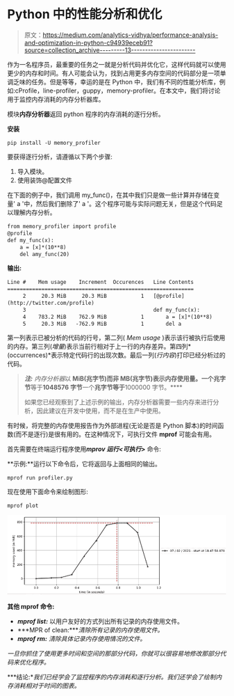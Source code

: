 # Python 中的性能分析和优化

> 原文：<https://medium.com/analytics-vidhya/performance-analysis-and-optimization-in-python-c94939eceb91?source=collection_archive---------13----------------------->

作为一名程序员，最重要的任务之一就是分析代码并优化它，这样代码就可以使用更少的内存和时间。有人可能会认为，找到占用更多内存空间的代码部分是一项单调乏味的任务。但是等等，幸运的是在 Python 中，我们有不同的性能分析库，例如:cProfile，line-profiler，guppy，memory-profiler。在本文中，我们将讨论用于监控内存消耗的内存分析器库。

模块**内存分析器**返回 python 程序的内存消耗的逐行分析。

**安装**

```
pip install -U memory_profiler
```

要获得逐行分析，请遵循以下两个步骤:

1.  导入模块。
2.  使用装饰@配置文件

在下面的例子中，我们调用 my_func()，在其中我们只是做一些计算并存储在变量' a '中，然后我们删除了' a '。这个程序可能与实际问题无关，但是这个代码足以理解内存分析。

```
from memory_profiler import profile
@profile
def my_func(x):
    a = [x]*(10**8)
    del amy_func(20)
```

**输出:**

```
Line #    Mem usage    Increment  Occurences   Line Contents
============================================================
     2     20.3 MiB     20.3 MiB           1   [@profile](http://twitter.com/profile)
     3                                         def my_func(x):
     4    783.2 MiB    762.9 MiB           1       a = [x]*(10**8)
     5     20.3 MiB   -762.9 MiB           1       del a
```

第一列表示已被分析的代码的行号，第二列( *Mem usage* )表示该行被执行后使用的内存。第三列(*增量*)表示当前行相对于上一行的内存差异。第四列*(occurrences)*表示特定代码行的出现次数。最后一列(*行内容*)打印已经分析过的代码。

> ***注:*** *内存分析器*以 **MiB(兆字节)而非 MB(兆字节)表示内存使用量。**一个**兆字节**等于**1048576 字节**一个**兆字节等于**1000000 字节。****
> 
> 如果您已经观察到了上述示例的输出，内存分析器需要一些内存来进行分析，因此建议在开发中使用，而不是在生产中使用。

有时候，将完整的内存使用报告作为外部进程(无论是否是 Python 脚本)的时间函数(而不是逐行)是很有用的。在这种情况下，可执行文件 **mprof** 可能会有用。

首先需要在终端运行程序使用***mprov 运行<可执行>*** 命令:

**示例:**运行以下命令后，它将返回与上面相同的输出。

```
mprof run profiler.py
```

现在使用下面命令来绘制图形:

```
mprof plot
```

![](img/3b04d2f0a07b7a0e454e25d18bdeb12f.png)

**其他 mprof 命令:**

*   ***mprof list:*** 以用户友好的方式列出所有记录的内存使用文件。
*   ***MPR of clean:****清除所有记录的内存使用文件。*
*   ****mprof rm:*** 清除具体记录内存使用情况的文件。*

*一旦你抓住了使用更多时间和空间的那部分代码，你就可以很容易地修改那部分代码来优化程序。*

***结论:**我们已经学会了监控程序的内存消耗和逐行分析。我们还学会了绘制内存消耗相对于时间的图表。*